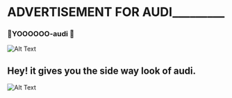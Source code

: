 #           ____________ADVERTISEMENT FOR AUDI_____________________

###      :metal:YOOOOOO-audi :metal:


![Alt Text](https://moneyinc.com/wp-content/uploads/2018/06/Audi-Logo-750x422.jpg)
## Hey! it gives you the side way look of audi.
![Alt Text](https://cdn.gearpatrol.com/wp-content/uploads/2019/01/Complete-Audi-Buying-Guide-gear-patrol-lead-full.jpg)
